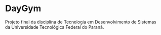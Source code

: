 # DayGym

Projeto final da disciplina de Tecnologia em Desenvolvimento de Sistemas da Universidade Tecnológica Federal do Paraná. 


